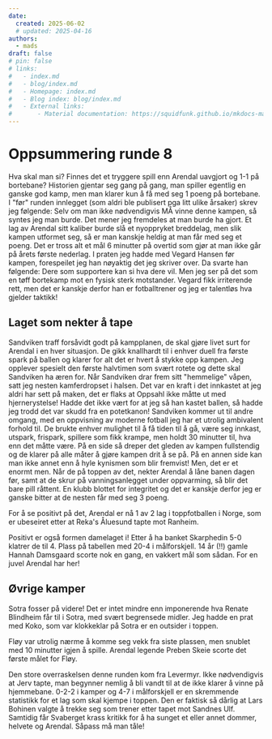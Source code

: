 ```yaml
---
date:
  created: 2025-06-02
  # updated: 2025-04-16
authors:
  - mads
draft: false
# pin: false
# links:
#   - index.md
#   - blog/index.md
#   - Homepage: index.md
#   - Blog index: blog/index.md
#   - External links:
#       - Material documentation: https://squidfunk.github.io/mkdocs-material
---
```


# Oppsummering runde 8

Hva skal man si? Finnes det et tryggere spill enn Arendal uavgjort og 1-1 på bortebane?
Historien gjentar seg gang på gang, man spiller egentlig en ganske god kamp, men man klarer kun å få med seg 1 poeng på bortebane. I "før" runden innlegget (som aldri ble publisert pga litt ulike årsaker) skrev jeg følgende: Selv om man ikke nødvendigvis MÅ vinne denne kampen, så syntes jeg man burde. Det mener jeg fremdeles at man burde ha gjort.
Et lag av Arendal sitt kaliber burde slå et nyoppryket breddelag, men slik kampen utformet seg, så er man kanskje heldig at man får med seg et poeng. Det er tross alt et mål 6 minutter på overtid som gjør at man ikke går på årets første nederlag.
I praten jeg hadde med Vegard Hansen før kampen, forespeilet jeg han nøyaktig det jeg skriver over.
Da svarte han følgende: Dere som supportere kan si hva dere vil. Men jeg ser på det som en tøff bortekamp mot en fysisk sterk motstander.
Vegard fikk irriterende rett, men det er kanskje derfor han er fotballtrener og jeg er talentløs hva gjelder taktikk!

## Laget som nekter å tape

Sandviken traff forsåvidt godt på kampplanen, de skal gjøre livet surt for Arendal i en hver situasjon. De gikk knallhardt til i enhver duell fra første spark på ballen og klarer for alt det er hvert å stykke opp kampen.
Jeg opplever spesielt den første halvtimen som svært rotete og dette skal Sandviken ha æren for. Når Sandviken drar frem sitt "hemmelige" våpen, satt jeg nesten kamferdropset i halsen. Det var en kraft i det innkastet at jeg aldri har sett på maken, det er flaks at Oppsahl ikke måtte ut med hjernerystelse! Hadde det ikke vært for at jeg så han kastet ballen, så hadde jeg trodd det var skudd fra en potetkanon!
Sandviken kommer ut til andre omgang, med en oppvisning av moderne fotball jeg har et utrolig ambivalent forhold til. De brukte enhver mulighet til å få tiden til å gå, være seg innkast, utspark, frispark, spillere som fikk krampe, men holdt 30 minutter til, hva enn det måtte være. På en side så dreper det gleden av kampen fullstendig og de klarer på alle måter å gjøre kampen drit å se på. På en annen side kan man ikke annet enn å hyle kynismen som blir fremvist! Men, det er et enormt men. Når de på toppen av det, nekter Arendal å låne banen dagen før, samt at de skrur på vanningsanlegget under oppvarming, så blir det bare pill råttent. En klubb blottet for integritet og det er kanskje derfor jeg er ganske bitter at de nesten får med seg 3 poeng.

For å se positivt på det, Arendal er nå 1 av 2 lag i toppfotballen i Norge, som er ubeseiret etter at Reka's Åluesund tapte mot Ranheim.

Positivt er også formen damelaget i! Etter å ha banket Skarphedin 5-0 klatrer de til 4. Plass på tabellen med 20-4 i målforskjell. 14 år (!!) gamle Hannah Damsgaard scorte nok en gang, en vakkert mål som sådan. For en juvel Arendal har her!

## Øvrige kamper

Sotra fosser på videre! Det er intet mindre enn imponerende hva Renate Blindheim får til i Sotra, med svært begrensede midler. Jeg hadde en prat med Koko, som var klokkeklar på Sotra er en outsider i toppen.

Fløy var utrolig nærme å komme seg vekk fra siste plassen, men snublet med 10 minutter igjen å spille. Arendal legende Preben Skeie scorte det første målet for Fløy.

Den store overraskelsen denne runden kom fra Levermyr. Ikke nødvendigvis at Jerv tapte, man begynner nemlig å bli vandt til at de ikke klarer å vinne på hjemmebane. 0-2-2 i kamper og 4-7 i målforskjell er en skremmende statistikk for et lag som skal kjempe i toppen. Den er faktisk så dårlig at Lars Bohinen valgte å trekke seg som trener etter tapet mot Sandnes Ulf. Samtidig får Svaberget krass kritikk for å ha sunget et eller annet dommer, helvete og Arendal. Såpass må man tåle!

